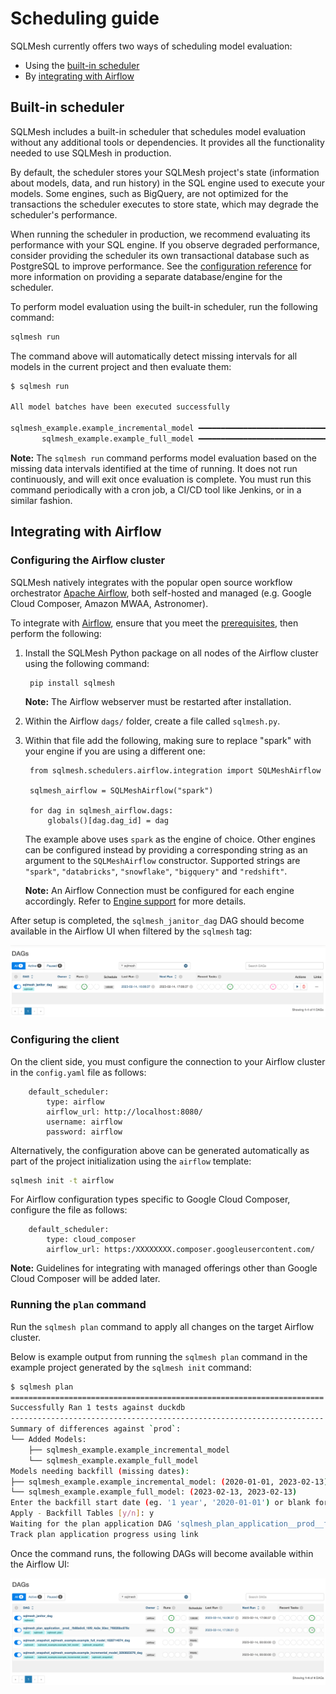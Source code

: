 # Scheduling guide

SQLMesh currently offers two ways of scheduling model evaluation:

* Using the [built-in scheduler](#built-in-scheduler)
* By [integrating with Airflow](#integrating-with-airflow)

## Built-in scheduler

SQLMesh includes a built-in scheduler that schedules model evaluation without any additional tools or dependencies. It provides all the functionality needed to use SQLMesh in production. 

By default, the scheduler stores your SQLMesh project's state (information about models, data, and run history) in the SQL engine used to execute your models. Some engines, such as BigQuery, are not optimized for the transactions the scheduler executes to store state, which may degrade the scheduler's performance. 

When running the scheduler in production, we recommend evaluating its performance with your SQL engine. If you observe degraded performance, consider providing the scheduler its own transactional database such as PostgreSQL to improve performance. See the [configuration reference](../reference/configuration.md#state-connection) for more information on providing a separate database/engine for the scheduler.

To perform model evaluation using the built-in scheduler, run the following command:
```bash
sqlmesh run
```

The command above will automatically detect missing intervals for all models in the current project and then evaluate them:
```bash
$ sqlmesh run

All model batches have been executed successfully

sqlmesh_example.example_incremental_model ━━━━━━━━━━━━━━━━━━━━━━━━━━━━━━━━━━━━━━━━ 100.0% • 1/1 • 0:00:00
       sqlmesh_example.example_full_model ━━━━━━━━━━━━━━━━━━━━━━━━━━━━━━━━━━━━━━━━ 100.0% • 1/1 • 0:00:00
```

**Note:** The `sqlmesh run` command performs model evaluation based on the missing data intervals identified at the time of running. It does not run continuously, and will exit once evaluation is complete. You must run this command periodically with a cron job, a CI/CD tool like Jenkins, or in a similar fashion.


## Integrating with Airflow

### Configuring the Airflow cluster

SQLMesh natively integrates with the popular open source workflow orchestrator [Apache Airflow](https://airflow.apache.org/), both self-hosted and managed (e.g. Google Cloud Composer, Amazon MWAA, Astronomer).

To integrate with [Airflow](../integrations/airflow.md), ensure that you meet the [prerequisites](/prerequisites), then perform the following:

1. Install the SQLMesh Python package on all nodes of the Airflow cluster using the following command:

        pip install sqlmesh

    **Note:** The Airflow webserver must be restarted after installation.

2. Within the Airflow `dags/` folder, create a file called `sqlmesh.py`.

3. Within that file add the following, making sure to replace "spark" with your engine if you are using a different one:

        from sqlmesh.schedulers.airflow.integration import SQLMeshAirflow

        sqlmesh_airflow = SQLMeshAirflow("spark")

        for dag in sqlmesh_airflow.dags:
            globals()[dag.dag_id] = dag

    The example above uses `spark` as the engine of choice. Other engines can be configured instead by providing a corresponding string as an argument to the `SQLMeshAirflow` constructor. Supported strings are `"spark"`, `"databricks"`, `"snowflake"`, `"bigquery"` and `"redshift"`.

    **Note:** An Airflow Connection must be configured for each engine accordingly. Refer to [Engine support](../integrations/airflow.md#engine-support) for more details.

After setup is completed, the `sqlmesh_janitor_dag` DAG should become available in the Airflow UI when filtered by the `sqlmesh` tag:

![Airflow UI after successful setup](scheduling/airflow_successful_setup.png)

### Configuring the client

On the client side, you must configure the connection to your Airflow cluster in the `config.yaml` file as follows:

        default_scheduler:
            type: airflow
            airflow_url: http://localhost:8080/
            username: airflow
            password: airflow

Alternatively, the configuration above can be generated automatically as part of the project initialization using the `airflow` template:
```bash
sqlmesh init -t airflow
```

For Airflow configuration types specific to Google Cloud Composer, configure the file as follows:

        default_scheduler:
            type: cloud_composer
            airflow_url: https:/XXXXXXXX.composer.googleusercontent.com/

**Note:** Guidelines for integrating with managed offerings other than Google Cloud Composer will be added later.

### Running the `plan` command

Run the `sqlmesh plan` command to apply all changes on the target Airflow cluster.

Below is example output from running the `sqlmesh plan` command in the example project generated by the `sqlmesh init` command:
```bash
$ sqlmesh plan
======================================================================
Successfully Ran 1 tests against duckdb
----------------------------------------------------------------------
Summary of differences against `prod`:
└── Added Models:
    ├── sqlmesh_example.example_incremental_model
    └── sqlmesh_example.example_full_model
Models needing backfill (missing dates):
├── sqlmesh_example.example_incremental_model: (2020-01-01, 2023-02-13)
└── sqlmesh_example.example_full_model: (2023-02-13, 2023-02-13)
Enter the backfill start date (eg. '1 year', '2020-01-01') or blank for the beginning of history: 2023-02-13
Apply - Backfill Tables [y/n]: y
Waiting for the plan application DAG 'sqlmesh_plan_application__prod__fb88a0c6_16f9_4a3e_93ec_7f8026bc878c' to be provisioned on Airflow
Track plan application progress using link
```

Once the command runs, the following DAGs will become available within the Airflow UI:

![Airflow UI after successful plan application](scheduling/airflow_successful_plan_apply.png)
